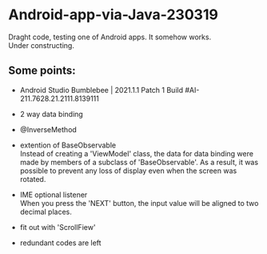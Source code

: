# Android-app-via-Java-230319

Draght code, testing one of Android apps. It somehow works.  
Under constructing.

## Some points:
- Android Studio Bumblebee | 2021.1.1 Patch 1
Build #AI-211.7628.21.2111.8139111

- 2 way data binding
- @InverseMethod
- extention of BaseObservable  
    Instead of creating a 'ViewModel' class, the data for data binding were made by members of a subclass of 'BaseObservable'.
    As a result, it was possible to prevent any loss of display even when the screen was rotated.
- IME optional listener  
    When you press the 'NEXT' button, the input value will be aligned to two decimal places.
- fit out with 'ScrollFiew'
- redundant codes are left 
